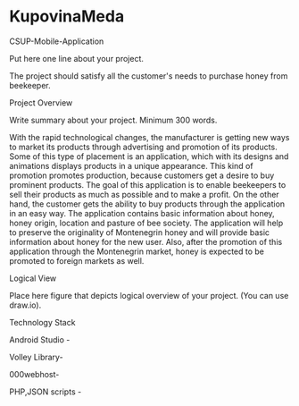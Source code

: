 # KupovinaMeda

CSUP-Mobile-Application

Put here one line about your project.

The project should satisfy all the customer's needs to purchase honey from beekeeper.

Project Overview

Write summary about your project. Minimum 300 words.

With the rapid technological changes, the manufacturer is getting new ways to market its products through advertising and promotion of its products. Some of this type of placement is an application, which with its designs and animations displays products in a unique appearance. This kind of promotion promotes production, because customers get a desire to buy prominent products. The goal of this application is to enable beekeepers to sell their products as much as possible and to make a profit. On the other hand, the customer gets the ability to buy products through the application in an easy way. The application contains basic information about honey, honey origin, location and pasture of bee society. The application will help to preserve the originality of Montenegrin honey and will provide basic information about honey for the new user. Also, after the promotion of this application through the Montenegrin market, honey is expected to be promoted to foreign markets as well.


Logical View

Place here figure that depicts logical overview of your project. (You can use draw.io).


Technology Stack

Android Studio -

Volley Library-

000webhost-

PHP,JSON scripts - 


